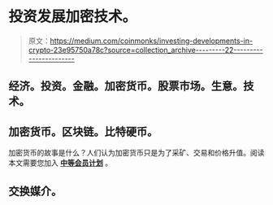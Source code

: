 # 投资发展加密技术。

> 原文：<https://medium.com/coinmonks/investing-developments-in-crypto-23e95750a78c?source=collection_archive---------22----------------------->

## 经济。投资。金融。加密货币。股票市场。生意。技术。

## 加密货币。区块链。比特硬币。

加密货币的故事是什么？人们认为加密货币只是为了采矿、交易和价格升值。阅读本文需要您加入 [**中等会员计划**](/@cements/membership) 。

## 交换媒介。